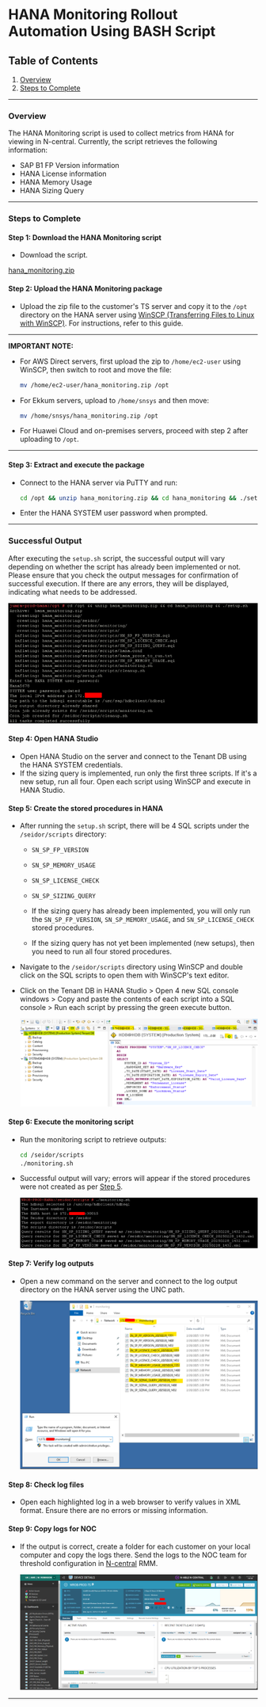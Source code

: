 # HANA Monitoring Rollout Automation Using BASH Script

## Table of Contents

1. [Overview](#overview)
2. [Steps to Complete](#steps-to-complete)

---

### Overview

The HANA Monitoring script is used to collect metrics from HANA for viewing in N-central. Currently, the script retrieves the following information:

- SAP B1 FP Version information
- HANA License information
- HANA Memory Usage
- HANA Sizing Query

---

### Steps to Complete

#### Step 1: Download the HANA Monitoring script

- Download the script.

[hana_monitoring.zip](https://github.com/JThomas404/SAP-HANA-Professional-Portfolio/blob/main/hana_monitoring.zip)

#### Step 2: Upload the HANA Monitoring package

- Upload the zip file to the customer's TS server and copy it to the `/opt` directory on the HANA server using [WinSCP (Transferring Files to Linux with WinSCP)](WinSCP%20(Transferring%20Files%20to%20Linux%20with%20WinSCP).md). For instructions, refer to this guide.

---

**IMPORTANT NOTE:**

- For AWS Direct servers, first upload the zip to `/home/ec2-user` using WinSCP, then switch to root and move the file:

    ```bash
    mv /home/ec2-user/hana_monitoring.zip /opt
    ```

- For Ekkum servers, upload to `/home/snsys` and then move:

    ```bash
    mv /home/snsys/hana_monitoring.zip /opt
    ```

- For Huawei Cloud and on-premises servers, proceed with step 2 after uploading to `/opt`.

---

#### Step 3: Extract and execute the package

- Connect to the HANA server via PuTTY and run:

    ```bash
    cd /opt && unzip hana_monitoring.zip && cd hana_monitoring && ./setup.sh
    ```

- Enter the HANA SYSTEM user password when prompted.

---

### Successful Output

After executing the `setup.sh` script, the successful output will vary depending on whether the script has already been implemented or not. Please ensure that you check the output messages for confirmation of successful execution. If there are any errors, they will be displayed, indicating what needs to be addressed.

![successful-output](https://github.com/JThomas404/SAP-HANA-Professional-Portfolio/blob/main/images/successful-output.png)

#### Step 4: Open HANA Studio

- Open HANA Studio on the server and connect to the Tenant DB using the HANA SYSTEM credentials.
- If the sizing query is implemented, run only the first three scripts. If it's a new setup, run all four. Open each script using WinSCP and execute in HANA Studio.

#### Step 5: Create the stored procedures in HANA

- After running the `setup.sh` script, there will be 4 SQL scripts under the `/seidor/scripts` directory: 
    - `SN_SP_FP_VERSION`
    - `SN_SP_MEMORY_USAGE`
    - `SN_SP_LICENSE_CHECK`
    - `SN_SP_SIZING_QUERY`

    - If the sizing query has already been implemented, you will only run the `SN_SP_FP_VERSION`, `SN_SP_MEMORY_USAGE`, and `SN_SP_LICENSE_CHECK` stored procedures.
    - If the sizing query has not yet been implemented (new setups), then you need to run all four stored procedures.

- Navigate to the `/seidor/scripts` directory using WinSCP and double click on the SQL scripts to open them with WinSCP's text editor.
- Click on the Tenant DB in HANA Studio > Open 4 new SQL console windows > Copy and paste the contents of each script into a SQL console > Run each script by pressing the green execute button.
  
  ![sql-console](https://github.com/JThomas404/SAP-HANA-Professional-Portfolio/blob/main/images/sql-console.png)

#### Step 6: Execute the monitoring script

- Run the monitoring script to retrieve outputs:

    ```bash
    cd /seidor/scripts
    ./monitoring.sh
    ```

- Successful output will vary; errors will appear if the stored procedures were not created as per [Step 5](#step-5-create-the-stored-procedures-in-hana).

    ![monitoring-script-output](https://github.com/JThomas404/SAP-HANA-Professional-Portfolio/blob/main/images/monitoring-script-output.png)

#### Step 7: Verify log outputs

- Open a new command on the server and connect to the log output directory on the HANA server using the UNC path.

    ![log-output-directory](https://github.com/JThomas404/SAP-HANA-Professional-Portfolio/blob/main/images/log-output-directory.png)

#### Step 8: Check log files

- Open each highlighted log in a web browser to verify values in XML format. Ensure there are no errors or missing information.

#### Step 9: Copy logs for NOC

- If the output is correct, create a folder for each customer on your local computer and copy the logs there. Send the logs to the NOC team for threshold configuration in [N-central](https://www.bing.com/aclk?ld=e8qnjPCUdXUCcguHhsnjspPDVUCUxYY4nUQP6MQc2zp6FQt8hdT3dCexea1OZpmu_Tx6Ns6CAMYJmMsGAoOy17jUm_vtCcWBt5pvvYY-26COjRWsKhiwAK7q6QCrdXwS0wLBEpa82qwoC-0PZjgnQ6N43CR1uBQqDSSos4JgKa7R-3t2lneNYK_LL02aAYepA1vndhwg&u=aHR0cHMlM2ElMmYlMmZ3d3cubi1hYmxlLmNvbSUyZmxwJTJmbi1jZW50cmFsLXRyaWFsJTNmdXRtX21lZGl1bSUzZGNwYyUyNnV0bV9zb3VyY2UlM2RiaW5nLWJyYW5kJTI2dXRtX2NhbXBhaWduJTNkcm0tZ2xibC1sdC1kZ2QtYmluZ19icmFuZC0yMDIxLTAxLTAxJTI2dXRtX3Rlcm0lM2RuY2VudHJhbF9rd2QtNzE5NTAxMDg2MDAxOTklM2FhdWQtODExMjk0ODU1JTNhbG9jLTE2OF9lXyUyNnV0bV9jb250ZW50JTNkb181ODA0MDc5ODFfMTE1MTE5MDQzNzU2NDM0OSUyNmdjbGlkJTNkMzg1YzEwNjc5ZjYzMTNiMzgxYzQ3NzhiZTgxYzRhNzUlMjZnY2xzcmMlM2QzcC5kcyUyNm1zY2xraWQlM2QzODVjMTA2NzlmNjMxM2IzODFjNDc3OGJlODFjNGE3NQ&rlid=385c10679f6313b381c4778be81c4a75&ntb=1) RMM.

    ![copy-logs-noc](https://github.com/JThomas404/SAP-HANA-Professional-Portfolio/blob/main/images/copy-logs-noc.png)

---
